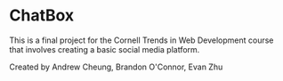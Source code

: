 # ChatBox

This is a final project for the Cornell Trends in Web Development course that involves creating a basic social media platform.

Created by 
Andrew Cheung,
Brandon O'Connor,
Evan Zhu

